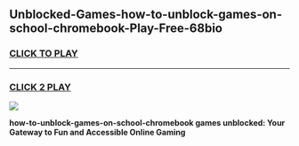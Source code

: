 
## Unblocked-Games-how-to-unblock-games-on-school-chromebook-Play-Free-68bio
<h3>
<a href="https://premium76.site?title=how-to-unblock-games-on-school-chromebook&ref=20A">CLICK TO PLAY</a></h3>
<hr>

<h3>
<a href="https://premium76.site?title=how-to-unblock-games-on-school-chromebook&ref=20A">CLICK 2 PLAY</a>
  
</h3>

<a href="https://premium76.site?title=how-to-unblock-games-on-school-chromebook&ref=20A"><img src="https://clearcache.store/games.png"></a>


**how-to-unblock-games-on-school-chromebook games unblocked: Your Gateway to Fun and Accessible Online Gaming**
